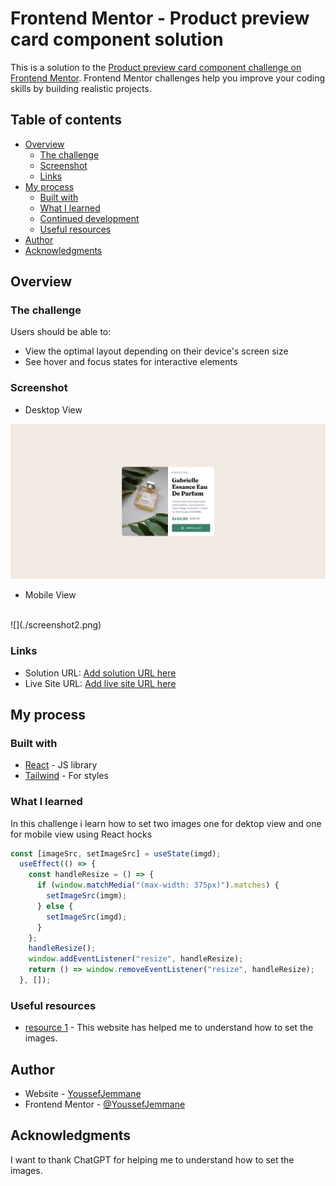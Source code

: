 # Frontend Mentor - Product preview card component solution

This is a solution to the [Product preview card component challenge on Frontend Mentor](https://www.frontendmentor.io/challenges/product-preview-card-component-GO7UmttRfa). Frontend Mentor challenges help you improve your coding skills by building realistic projects. 

## Table of contents

- [Overview](#overview)
  - [The challenge](#the-challenge)
  - [Screenshot](#screenshot)
  - [Links](#links)
- [My process](#my-process)
  - [Built with](#built-with)
  - [What I learned](#what-i-learned)
  - [Continued development](#continued-development)
  - [Useful resources](#useful-resources)
- [Author](#author)
- [Acknowledgments](#acknowledgments)



## Overview

### The challenge

Users should be able to:

- View the optimal layout depending on their device's screen size
- See hover and focus states for interactive elements

### Screenshot
- Desktop View

![](./screenshot1.png)

- Mobile View
<br>
![](./screenshot2.png)

### Links

- Solution URL: [Add solution URL here](https://www.frontendmentor.io/solutions/product-preview-card-component-using-react-and-tailwind-rgMGVRfOck)
- Live Site URL: [Add live site URL here](https://frontend-mentor-challenge2-youssefjemmane.vercel.app/)

## My process

### Built with


- [React](https://reactjs.org/) - JS library
- [Tailwind](https://tailwindcss.com/) - For styles


### What I learned

In this challenge i learn how to set two images one for dektop view and one for mobile view using React hocks


```js
const [imageSrc, setImageSrc] = useState(imgd);
  useEffect(() => {
    const handleResize = () => {
      if (window.matchMedia("(max-width: 375px)").matches) {
        setImageSrc(imgm);
      } else {
        setImageSrc(imgd);
      }
    };
    handleResize();
    window.addEventListener("resize", handleResize);
    return () => window.removeEventListener("resize", handleResize);
  }, []);
```


### Useful resources

- [resource 1](https://chat.openai.com) - This website has helped me to understand how to set the images.

## Author

- Website - [YoussefJemmane](https://jemmane.vercel.app/)
- Frontend Mentor - [@YoussefJemmane](https://www.frontendmentor.io/profile/YoussefJemmane)

## Acknowledgments

I want to thank ChatGPT for helping me to understand how to set the images.